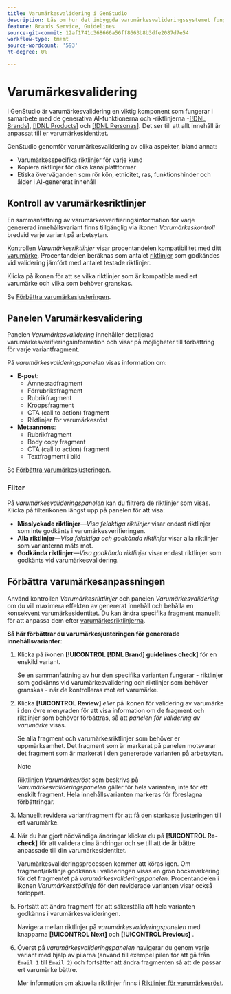 ```yaml
---
title: Varumärkesvalidering i GenStudio
description: Läs om hur det inbyggda varumärkesvalideringssystemet fungerar i GenStudio.
feature: Brands Service, Guidelines
source-git-commit: 12af1741c368666a56ff8663b8b3dfe2087d7e54
workflow-type: tm+mt
source-wordcount: '593'
ht-degree: 0%

---
```



# Varumärkesvalidering

I GenStudio är varumärkesvalidering en viktig komponent som fungerar i samarbete med de generativa AI-funktionerna och -riktlinjerna -[[!DNL Brands]](/help/user-guide/guidelines/brands.md), [[!DNL Products]](/help/user-guide/guidelines/products.md) och [[!DNL Personas]](/help/user-guide/guidelines/personas.md). Det ser till att allt innehåll är anpassat till er varumärkesidentitet.

GenStudio genomför varumärkesvalidering av olika aspekter, bland annat:

* Varumärkesspecifika riktlinjer för varje kund
* Kopiera riktlinjer för olika kanalplattformar
* Etiska överväganden som rör kön, etnicitet, ras, funktionshinder och ålder i AI-genererat innehåll

## Kontroll av varumärkesriktlinjer

En sammanfattning av varumärkesverifieringsinformation för varje genererad innehållsvariant finns tillgänglig via ikonen _Varumärkeskontroll_ bredvid varje variant på arbetsytan.

Kontrollen _Varumärkesriktlinjer_ visar procentandelen kompatibilitet med ditt [varumärke](brands.md). Procentandelen beräknas som antalet [riktlinjer](overview.md) som godkändes vid validering jämfört med antalet testade riktlinjer.

Klicka på ikonen för att se vilka riktlinjer som är kompatibla med ert varumärke och vilka som behöver granskas.

Se [Förbättra varumärkesjusteringen](#improve-brand-alignment).

## Panelen Varumärkesvalidering

Panelen _Varumärkesvalidering_ innehåller detaljerad varumärkesverifieringsinformation och visar på möjligheter till förbättring för varje variantfragment.

På _varumärkesvalideringspanelen_ visas information om:

* **E-post**:
   * Ämnesradfragment
   * Förrubriksfragment
   * Rubrikfragment
   * Kroppsfragment
   * CTA (call to action) fragment
   * Riktlinjer för varumärkesröst
* **Metaannons**:
   * Rubrikfragment
   * Body copy fragment
   * CTA (call to action) fragment
   * Textfragment i bild

Se [Förbättra varumärkesjusteringen](#improve-brand-alignment).

### Filter

På _varumärkesvalideringspanelen_ kan du filtrera de riktlinjer som visas. Klicka på filterikonen längst upp på panelen för att visa:

* **Misslyckade riktlinjer**—_Visa felaktiga riktlinjer_ visar endast riktlinjer som inte godkänts i varumärkesverifieringen.
* **Alla riktlinjer**—_Visa felaktiga och godkända riktlinjer_ visar alla riktlinjer som varianterna mäts mot.
* **Godkända riktlinjer**—_Visa godkända riktlinjer_ visar endast riktlinjer som godkänts vid varumärkesvalidering.

<!-- The _Brand Validation panel_ has different areas of focus for each content channel:

* Email - brand voice and channel compliance
* Images - application photography restrictions and other considerations -->

## Förbättra varumärkesanpassningen

Använd kontrollen _Varumärkesriktlinjer_ och panelen _Varumärkesvalidering_ om du vill maximera effekten av genererat innehåll och behålla en konsekvent varumärkesidentitet. Du kan ändra specifika fragment manuellt för att anpassa dem efter [varumärkesriktlinjerna](brands.md).

**Så här förbättrar du varumärkesjusteringen för genererade innehållsvarianter**:

1. Klicka på ikonen **[!UICONTROL [!DNL Brand] guidelines check]** för en enskild variant.

   Se en sammanfattning av hur den specifika varianten fungerar - riktlinjer som godkänns vid varumärkesvalidering och riktlinjer som behöver granskas - när de kontrolleras mot ert varumärke.

1. Klicka **[!UICONTROL Review]** _eller_ på ikonen för validering av varumärke i den övre menyraden för att visa information om de fragment och riktlinjer som behöver förbättras, så att _panelen för validering av varumärke_ visas.

   Se alla fragment och varumärkesriktlinjer som behöver er uppmärksamhet. Det fragment som är markerat på panelen motsvarar det fragment som är markerat i den genererade varianten på arbetsytan.

   >[!NOTE]
   >
   > Riktlinjen _Varumärkesröst_ som beskrivs på _Varumärkesvalideringspanelen_ gäller för hela varianten, inte för ett enskilt fragment. Hela innehållsvarianten markeras för föreslagna förbättringar.

1. Manuellt revidera variantfragment för att få den starkaste justeringen till ert varumärke.

1. När du har gjort nödvändiga ändringar klickar du på **[!UICONTROL Re-check]** för att validera dina ändringar och se till att de är bättre anpassade till din varumärkesidentitet.

   Varumärkesvalideringsprocessen kommer att köras igen. Om fragment/riktlinje godkänns i valideringen visas en grön bockmarkering för det fragmentet på _varumärkesvalideringspanelen_. Procentandelen i ikonen _Varumärkesstödlinje_ för den reviderade varianten visar också förloppet.

1. Fortsätt att ändra fragment för att säkerställa att hela varianten godkänns i varumärkesvalideringen.

   Navigera mellan riktlinjer på _varumärkesvalideringspanelen_ med knapparna **[!UICONTROL Next]** och **[!UICONTROL Previous]** .

1. Överst på _varumärkesvalideringspanelen_ navigerar du genom varje variant med hjälp av pilarna (använd till exempel pilen för att gå från `Email 1` till `Email 2`) och fortsätter att ändra fragmenten så att de passar ert varumärke bättre.

   Mer information om aktuella riktlinjer finns i [Riktlinjer för varumärkesröst](/help/user-guide/guidelines/brands.md#brand-voice-guidelines).
